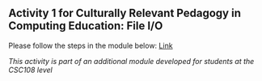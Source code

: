 ## Activity 1 for Culturally Relevant Pedagogy in Computing Education: File I/O
Please follow the steps in the module below:
[Link](<https://ecampusontario.pressbooks.pub/cscriticalpedagogies/chapter/culturally-relevant-pedagogy-in-computing-education-file-i-o/>)

_This activity is part of an additional module developed for students at the CSC108 level_
